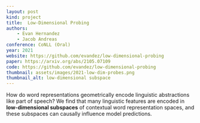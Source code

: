 ```yaml
---
layout: post
kind: project
title:  Low-Dimensional Probing
authors:
    - Evan Hernandez
    - Jacob Andreas
conference: CoNLL (Oral)
year: 2021
website: https://github.com/evandez/low-dimensional-probing
paper: https://arxiv.org/abs/2105.07109
code: https://github.com/evandez/low-dimensional-probing
thumbnail: assets/images/2021-low-dim-probes.png
thumbnail_alt: low-dimensional subspace
---
```

How do word representations geometrically encode linguistic abstractions like part of speech? We find that many linguistic features are encoded in <b>low-dimensional subspaces</b> of contextual word representation spaces, and these subspaces can causally influence model predictions.
